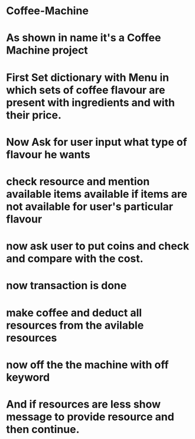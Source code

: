 # Coffee-Machine
# As shown in name it's a Coffee Machine project
# First Set dictionary with Menu in which sets of coffee flavour are present with ingredients and with their price.
# Now Ask for user input what type of flavour he wants 
# check resource and mention available items available if items are not available for user's particular flavour
# now ask user to put coins and check and compare with the cost.
# now transaction is done 
# make coffee and deduct all resources from the avilable resources
# now off the the machine with off keyword
# And if resources are less show message to provide resource and then continue.
